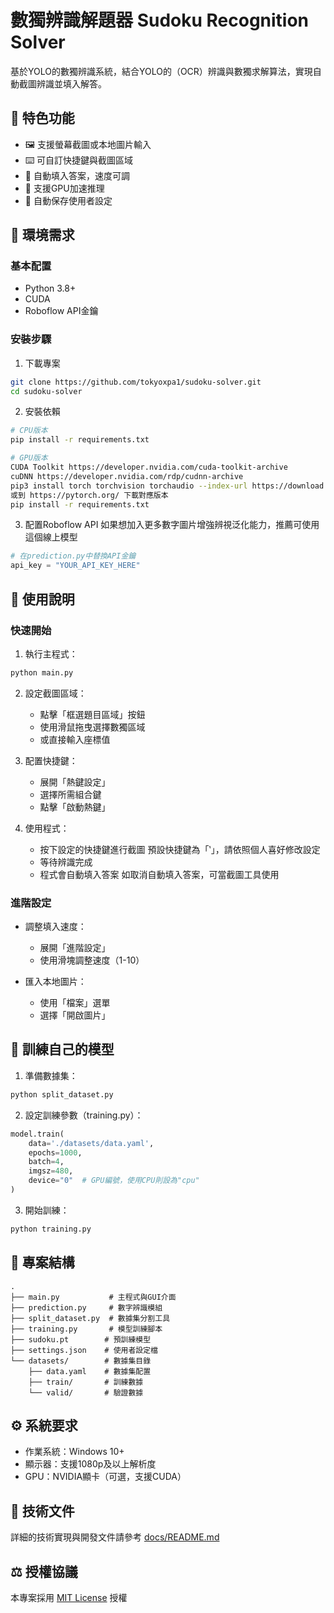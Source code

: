 # 數獨辨識解題器 Sudoku Recognition Solver

基於YOLO的數獨辨識系統，結合YOLO的（OCR）辨識與數獨求解算法，實現自動截圖辨識並填入解答。

## 🌟 特色功能

- 🖼️ 支援螢幕截圖或本地圖片輸入
- ⌨️ 可自訂快捷鍵與截圖區域
- 🚀 自動填入答案，速度可調
- 🎯 支援GPU加速推理
- 💾 自動保存使用者設定

## 🔧 環境需求

### 基本配置
- Python 3.8+
- CUDA
- Roboflow API金鑰

### 安裝步驟

1. 下載專案
```bash
git clone https://github.com/tokyoxpa1/sudoku-solver.git
cd sudoku-solver
```

2. 安裝依賴
```bash
# CPU版本
pip install -r requirements.txt

# GPU版本
CUDA Toolkit https://developer.nvidia.com/cuda-toolkit-archive
cuDNN https://developer.nvidia.com/rdp/cudnn-archive
pip3 install torch torchvision torchaudio --index-url https://download.pytorch.org/whl/cu126
或到 https://pytorch.org/ 下載對應版本
pip install -r requirements.txt
```

3. 配置Roboflow API
如果想加入更多數字圖片增強辨視泛化能力，推薦可使用這個線上模型
```python
# 在prediction.py中替換API金鑰
api_key = "YOUR_API_KEY_HERE"
```

## 📖 使用說明

### 快速開始

1. 執行主程式：
```bash
python main.py
```

2. 設定截圖區域：
   - 點擊「框選題目區域」按鈕
   - 使用滑鼠拖曳選擇數獨區域
   - 或直接輸入座標值

3. 配置快捷鍵：
   - 展開「熱鍵設定」
   - 選擇所需組合鍵
   - 點擊「啟動熱鍵」

4. 使用程式：
   - 按下設定的快捷鍵進行截圖
      預設快捷鍵為「‵」，請依照個人喜好修改設定
   - 等待辨識完成
   - 程式會自動填入答案
      如取消自動填入答案，可當截圖工具使用

### 進階設定

- 調整填入速度：
  - 展開「進階設定」
  - 使用滑塊調整速度（1-10）

- 匯入本地圖片：
  - 使用「檔案」選單
  - 選擇「開啟圖片」

## 🔄 訓練自己的模型

1. 準備數據集：
```bash
python split_dataset.py
```

2. 設定訓練參數（training.py）：
```python
model.train(
    data='./datasets/data.yaml',
    epochs=1000,
    batch=4,
    imgsz=480,
    device="0"  # GPU編號，使用CPU則設為"cpu"
)
```

3. 開始訓練：
```bash
python training.py
```

## 📁 專案結構

```
.
├── main.py           # 主程式與GUI介面
├── prediction.py     # 數字辨識模組
├── split_dataset.py  # 數據集分割工具
├── training.py       # 模型訓練腳本
├── sudoku.pt        # 預訓練模型
├── settings.json    # 使用者設定檔
└── datasets/        # 數據集目錄
    ├── data.yaml    # 數據集配置
    ├── train/       # 訓練數據
    └── valid/       # 驗證數據
```

## ⚙️ 系統要求

- 作業系統：Windows 10+
- 顯示器：支援1080p及以上解析度
- GPU：NVIDIA顯卡（可選，支援CUDA）

## 📝 技術文件

詳細的技術實現與開發文件請參考 [docs/README.md](docs/README.md)

## ⚖️ 授權協議

本專案採用 [MIT License](LICENSE) 授權
